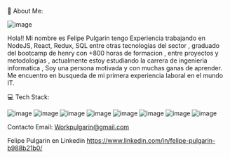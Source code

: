 💫 About Me:

![image](https://user-images.githubusercontent.com/97567651/187829202-828ebdce-fe54-4a0e-9850-0de7e3e0c7a1.png)

Hola!! Mi nombre es Felipe Pulgarin tengo Experiencia trabajando en NodeJS, React, Redux, SQL entre otras tecnologías del sector , graduado del bootcamp de henry con +800 horas de formacion , entre proyectos y metodologias , actualmente estoy estudiando la carrera de ingenieria informatica ,
Soy una persona motivada y con muchas ganas de aprender.
Me encuentro en busqueda de mi primera experiencia laboral en el mundo IT.





💻 Tech Stack:

![image](https://user-images.githubusercontent.com/97567651/187829352-2e0b9cc5-a6a4-4989-be26-a36e08a3d367.png)
![image](https://user-images.githubusercontent.com/97567651/187829361-22119d2c-6894-428a-84c1-05b9e9a253e9.png)
![image](https://user-images.githubusercontent.com/97567651/187829369-793e2514-84df-47d8-bc72-e77d53cdb7f7.png)
![image](https://user-images.githubusercontent.com/97567651/187829374-7ff0f762-6adc-4a9b-9e58-df334b80d686.png)
![image](https://user-images.githubusercontent.com/97567651/187829384-ca1307f0-2e5e-4397-810a-2fe16947552d.png)
![image](https://user-images.githubusercontent.com/97567651/187829391-15d766f8-8775-46df-b978-1df5bc03f46a.png)
![image](https://user-images.githubusercontent.com/97567651/187829446-28c0681b-908b-4f85-8d78-a61c8d44ed36.png)
![image](https://user-images.githubusercontent.com/97567651/187829455-820fdc1a-23b3-420d-82a7-cab3a888b7bb.png)


Contacto
Email: Workpulgarin@gmail.com


Felipe Pulgarin en Linkedin
https://www.linkedin.com/in/felipe-pulgarin-b988b21b0/
